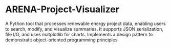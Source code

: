 # ARENA-Project-Visualizer
A Python tool that processes renewable energy project data, enabling users to search, modify, and visualize summaries. It supports JSON serialization, file I/O, and uses matplotlib for charts. Implements a design pattern to demonstrate object-oriented programming principles.
